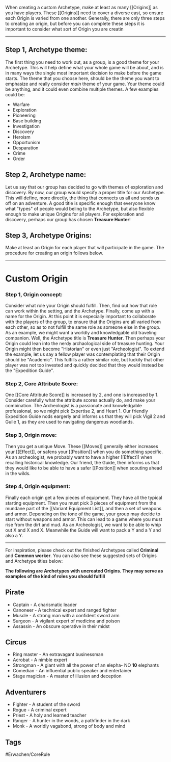 When creating a custom Archetype, make at least as many [[Origins]] as you have players. These [[Origins]] need to cover a diverse cast, so ensure each Origin is varied from one another. Generally, there are only three steps to creating an origin, but before you can complete these steps it is important to consider what sort of Origin you are creatin

---
## Step 1, Archetype theme:
The first thing you need to work out, as a group, is a good theme for your Archetype. This will help define what your whole game will be about, and is in many ways the single most important decision to make before the game starts. The theme that you choose here, should be the theme you want to emphasize and really consider *main* theme of your game. Your theme could be anything, and it could even combine multiple themes. A few examples could be:
- Warfare
- Exploration
- Pioneering
- Base building
- Investigation
- Discovery
- Heroism
- Opportunism
- Desparation
- Crime
- Order

## Step 2, Archetype name:
Let us say that our group has decided to go with themes of exploration and discovery. By now, our group would specify a proper title for our Archetype. This will define, more directly, the thing that connects us all and sends us off on an adventure. A good title is specific enough that everyone know what "types" of people would beling to the Archetype, but also flexible enough to make unique Origins for all players. For exploration and discovery, perhaps our group has chosen **Treasure Hunter**!

## Step 3, Archetype Origins:
Make at least an Origin for each player that will participate in the game. The procedure for creating an origin follows below.

---
# Custom Origin
### Step 1, Origin concept:
Consider what role your Origin should fulfill. Then, find out how that role can work within the setting, and the Archetype. Finally, come up with a name for the Origin. At this point it is especially important to collaborate with the players of the group, to ensure that the Origins are all varied from each other, so as to not fulfill the same role as someone else in the group. As an example, we might want a worldly and knowledgable old traveling companion. Well, the Archetype title is **Treasure Hunter**. Then perhaps your Origin could lean into the nerdy archaological side of treasure hunting. Your Origin might then become "Historian" or even just "Archeologist". To extend the example, let us say a fellow player was contemplating that their Origin should be "Academic". This fulfills a rather similar role, but luckily that other player was not too invested and quickly decided that they would instead be the "Expedition Guide".

### Step 2, Core Attribute Score:
One [[Core Attribute Score]] is increased by 2, and one is increased by 1. Consider carefully what the attribute scores actually do, and make your combination. The Archeologist is a passionate and knowledgable professional, so we might pick Expertise 2, and Heart 1. Our friendly Expedition Guide nods eargerly and informs us that they will pick Vigil 2 and Guile 1, as they are used to navigating dangerous woodlands. 

### Step 3, Origin move:
Then you get a unique Move. These [[Moves]] generally either increases your [[Effect]], or safens your [[Position]] when you do something specific. As an archeologist, we probably want to have a higher [[Effect]] when recalling historical knowledge. Our friend, the Guide, then informs us that they would like to be able to have a safer [[Position]] when scouting ahead in the wilds.

### Step 4, Origin equipment:
Finally each origin get a few pieces of equipment. They have all the typical starting equipment. Then you must pick 3 pieces of equipment from the mundane part of the [[Variant Equipment List]], and then a set of weapons and armor. Depending on the tone of the game, your group may decide to start without weapons and armor. This can lead to a game where you must rise from the dirt and mud. As an Archeologist, we want to be able to whip out X and X and X. Meanwhile the Guide will want to pack a Y and a Y and also a Y.

---
For inspiration, please check out the finished Archetypes called **Criminal** and **Common worker**. You can also see these suggested sets of Origins and Archetype titles below:

**The following are Archetypes with uncreated Origins. They may serve as examples of the kind of roles you should fulfill**
## Pirate
- Captain - A charismatic leader
- Canoneer - A technical expert and ranged fighter
- Muscle - A strong man with a confident sword arm
- Surgeon - A vigilant expert of medicine and poison
- Assassin - An obscure operative in their midst

## Circus
- Ring master - An extravagant businessman
- Acrobat - A nimble expert
- Strongman - A giant with all the power of an elepha- NO **10** elephants
- Comedian - An influential public speaker and entertainer
- Stage magician - A master of illusion and deception

## Adventurers
- Fighter - A student of the sword
- Rogue - A criminal expert
- Priest - A holy and learned teacher
- Ranger - A hunter in the woods, a pathfinder in the dark
- Monk - A worldly vagabond, strong of body and mind
## Tags
#Erwachen/CoreRule